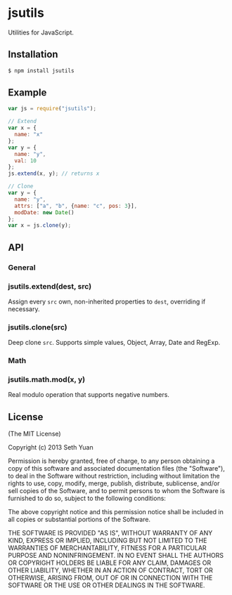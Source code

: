 # jsutils

Utilities for JavaScript.

## Installation

```bash
$ npm install jsutils
```

## Example

```js
var js = require("jsutils");

// Extend
var x = {
  name: "x"
};
var y = {
  name: "y",
  val: 10
};
js.extend(x, y); // returns x

// Clone
var y = {
  name: "y",
  attrs: ["a", "b", {name: "c", pos: 3}],
  modDate: new Date()
};
var x = js.clone(y);
```

## API

### General

### jsutils.extend(dest, src)

Assign every `src` own, non-inherited properties to `dest`, overriding if necessary.

### jsutils.clone(src)

Deep clone `src`. Supports simple values, Object, Array, Date and RegExp.

### Math

### jsutils.math.mod(x, y)

Real modulo operation that supports negative numbers.

## License

(The MIT License)

Copyright (c) 2013 Seth Yuan

Permission is hereby granted, free of charge, to any person obtaining a copy
of this software and associated documentation files (the "Software"), to deal
in the Software without restriction, including without limitation the rights
to use, copy, modify, merge, publish, distribute, sublicense, and/or sell
copies of the Software, and to permit persons to whom the Software is
furnished to do so, subject to the following conditions:

The above copyright notice and this permission notice shall be included in
all copies or substantial portions of the Software.

THE SOFTWARE IS PROVIDED "AS IS", WITHOUT WARRANTY OF ANY KIND, EXPRESS OR
IMPLIED, INCLUDING BUT NOT LIMITED TO THE WARRANTIES OF MERCHANTABILITY,
FITNESS FOR A PARTICULAR PURPOSE AND NONINFRINGEMENT. IN NO EVENT SHALL THE
AUTHORS OR COPYRIGHT HOLDERS BE LIABLE FOR ANY CLAIM, DAMAGES OR OTHER
LIABILITY, WHETHER IN AN ACTION OF CONTRACT, TORT OR OTHERWISE, ARISING FROM,
OUT OF OR IN CONNECTION WITH THE SOFTWARE OR THE USE OR OTHER DEALINGS IN
THE SOFTWARE.
